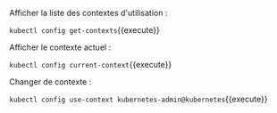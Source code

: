 Afficher la liste des contextes d'utilisation :

`kubectl config get-contexts`{{execute}}

Afficher le contexte actuel :

`kubectl config current-context`{{execute}}

Changer de contexte :

`kubectl config use-context kubernetes-admin@kubernetes`{{execute}}
